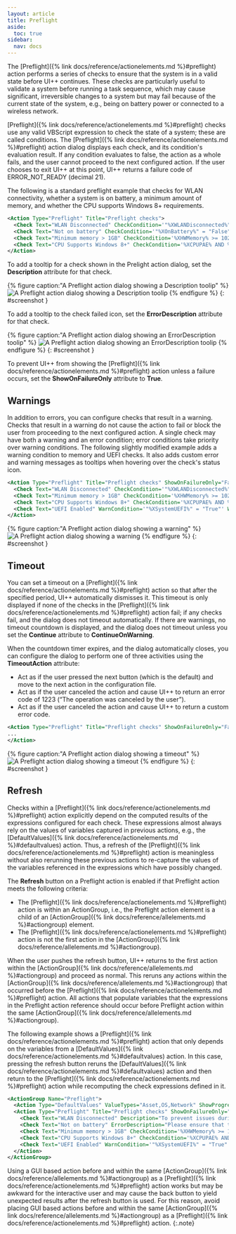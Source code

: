 ```yaml
---
layout: article
title: Preflight
aside:
  toc: true
sidebar:
  nav: docs
---
```


The [Preflight]({% link docs/reference/actionelements.md %}#preflight) action performs a series of checks to ensure that the system is in a valid state before UI++ continues. These checks are particularly useful to validate a system before running a task sequence, which may cause significant, irreversible changes to a system but may fail because of the current state of the system, e.g., being on battery power or connected to a wireless network.

[Preflight]({% link docs/reference/actionelements.md %}#preflight) checks use any valid VBScript expression to check the state of a system; these are called conditions. The [Preflight]({% link docs/reference/actionelements.md %}#preflight) action dialog displays each check, and its condition's evaluation result. If any condition evaluates to false, the action as a whole fails, and the user cannot proceed to the next configured action. If the user chooses to exit UI++ at this point, UI++ returns a failure code of ERROR_NOT_READY (decimal 21).

The following is a standard preflight example that checks for WLAN connectivity, whether a system is on battery, a minimum amount of memory, and whether the CPU supports Windows 8+ requirements.

~~~ xml
<Action Type="Preflight" Title="Preflight checks">
  <Check Text="WLAN Disconnected" CheckCondition='"%XWLANDisconnected%" = "True"' Description="To prevent issues during deployment, a wired connection is required." ErrorDescription="Please disconnect the wireless network from this system."/>
  <Check Text="Not on battery" CheckCondition='"%XOnBattery%" = "False"' />
  <Check Text="Minimum memory > 1GB" CheckCondition='%XHWMemory% >= 1024' />
  <Check Text="CPU Supports Windows 8+" CheckCondition='%XCPUPAE% AND %XCPUNX% AND %XCPUSSE2% = True' />
</Action> 
~~~

To add a tooltip for a check shown in the Prelight action dialog, set the **Description** attribute for that check.

{% figure caption:"A Preflight action dialog showing a Description toolip" %}
  ![A Preflight action dialog showing a Description toolip](/assets/images/screenshots/dialog-preflight-2.png)
{% endfigure %}
{: #screenshot }

To add a tooltip to the check failed icon, set the **ErrorDescription** attribute for that check.

{% figure caption:"A Preflight action dialog showing an ErrorDescription toolip" %}
  ![A Preflight action dialog showing an ErrorDescription toolip](/assets/images/screenshots/dialog-preflight-3.png)
{% endfigure %}
{: #screenshot }

To prevent UI++ from showing the [Preflight]({% link docs/reference/actionelements.md %}#preflight) action unless a failure occurs, set the **ShowOnFailureOnly** attribute to **True**.

## Warnings

In addition to errors, you can configure checks that result in a warning. Checks that result in a warning do not cause the action to fail or block the user from proceeding to the next configured action. A single check may have both a warning and an error condition; error conditions take priority over warning conditions. The following slightly modified example adds a warning condition to memory and UEFI checks. It also adds custom error and warning messages as tooltips when hovering over the check's status icon.

~~~ xml
<Action Type="Preflight" Title="Preflight checks" ShowOnFailureOnly="False" ShowBack="True">
  <Check Text="WLAN Disconnected" CheckCondition='"%XWLANDisconnected%" = "True"' Description="To prevent issues during deployment, a wired connection is required." ErrorDescription="Please disconnect the wireless network from this system."/>  <Check Text="Not on battery" ErrorDescription="Please ensure that the system is connected to AC Power." CheckCondition='"%XOnBattery%" = "False"' />
  <Check Text="Minimum memory > 1GB" CheckCondition='%XHWMemory% >= 1024' WarnCondition='%XHWMemory% >= 4096' ErrorDescription="Please ensure that the system has at least 1 GB of memory." WarnDescription="For best results, this system should have at least 4 GB of memory"/>
  <Check Text="CPU Supports Windows 8+" CheckCondition='%XCPUPAE% AND %XCPUNX% AND %XCPUSSE2% = True' />
  <Check Text="UEFI Enabled" WarnCondition='"%XSystemUEFI%" = "True"' WarnDescription="For security purposes, UEFI should be enabled."/>
</Action>
~~~

{% figure caption:"A Preflight action dialog showing a warning" %}
  ![A Preflight action dialog showing a warning](/assets/images/screenshots/dialog-preflight-4.png)
{% endfigure %}
{: #screenshot }

## Timeout

You can set a timeout on a [Preflight]({% link docs/reference/actionelements.md %}#preflight) action so that after the specified period, UI++ automatically dismisses it. This timeout is only displayed if none of the checks in the [Preflight]({% link docs/reference/actionelements.md %}#preflight) action fail; if any checks fail, and the dialog does not timeout automatically. If there are warnings, no timeout countdown is displayed, and the dialog does not timeout unless you set the **Continue** attribute to **ContinueOnWarning**.

When the countdown timer expires, and the dialog automatically closes, you can configure the dialog to perform one of three activities using the **TimeoutAction** attribute:

* Act as if the user pressed the next button (which is the default) and move to the next action in the configuration file.
* Act as if the user canceled the action and cause UI++ to return an error code of 1223 (“The operation was canceled by the user”).
* Act as if the user canceled the action and cause UI++ to return a custom error code.

~~~ xml
<Action Type="Preflight" Title="Preflight checks" ShowOnFailureOnly="False" ShowBack="True" Timeout="300" TimeoutAction="ContinueOnWarning">
...
</Action>
~~~

{% figure caption:"A Preflight action dialog showing a timeout" %}
  ![A Preflight action dialog showing a timeout](/assets/images/screenshots/dialog-preflight-5.png)
{% endfigure %}
{: #screenshot }

## Refresh

Checks within a [Preflight]({% link docs/reference/actionelements.md %}#preflight) action explicitly depend on the computed results of the expressions configured for each check. These expressions almost always rely on the values of variables captured in previous actions, e.g., the [DefaultValues]({% link docs/reference/actionelements.md %}#defaultvalues) action. Thus, a refresh of the [Preflight]({% link docs/reference/actionelements.md %}#preflight) action is meaningless without also rerunning these previous actions to re-capture the values of the variables referenced in the expressions which have possibly changed.

The **Refresh** button on a Preflight action is enabled if that Preflight action meets the following criteria:

*  The [Preflight]({% link docs/reference/actionelements.md %}#preflight) action is within an ActionGroup, i.e., the Preflight action element is a child of an [ActionGroup]({% link docs/reference/allelements.md %}#actiongroup) element.
* The [Preflight]({% link docs/reference/actionelements.md %}#preflight) action is not the first action in the [ActionGroup]({% link docs/reference/allelements.md %}#actiongroup).
 
When the user pushes the refresh button, UI++ returns to the first action within the [ActionGroup]({% link docs/reference/allelements.md %}#actiongroup) and proceed as normal. This reruns any actions within the [ActionGroup]({% link docs/reference/allelements.md %}#actiongroup) that occurred before the [Preflight]({% link docs/reference/actionelements.md %}#preflight) action. All actions that populate variables that the expressions in the Preflight action reference should occur before Preflight action within the same [ActionGroup]({% link docs/reference/allelements.md %}#actiongroup).

The following example shows a [Preflight]({% link docs/reference/actionelements.md %}#preflight) action that only depends on the variables from a [DefaultValues]({% link docs/reference/actionelements.md %}#defaultvalues) action. In this case, pressing the refresh button reruns the [DefaultValues]({% link docs/reference/actionelements.md %}#defaultvalues) action and then return to the [Preflight]({% link docs/reference/actionelements.md %}#preflight) action while recomputing the check expressions defined in it.
 
~~~ xml
<ActionGroup Name="Preflight">
  <Action Type="DefaultValues" ValueTypes="Asset,OS,Network" ShowProgress="True" />
  <Action Type="Preflight" Title="Preflight checks" ShowOnFailureOnly="False" ShowBack="True" ShowCancel="True">
    <Check Text="WLAN Disconnected" Description="To prevent issues during deployment, a wired connection is required." ErrorDescription="Please disconnect the wireless network from this system." CheckCondition='"%XWLANDisconnected%" = "True"' />
    <Check Text="Not on battery" ErrorDescription="Please ensure that the system is connected to AC Power." CheckCondition='"%XOnBattery%" = "False"' />
    <Check Text="Minimum memory > 1GB" CheckCondition='%XHWMemory% >= 1024' WarnCondition='%XHWMemory% >= 40960' ErrorDescription="Please ensure that the system has at least 1 GB of memory." WarnDescription="For best results, this system should have at least 4 GB of memory"/>
    <Check Text="CPU Supports Windows 8+" CheckCondition='%XCPUPAE% AND %XCPUNX% AND %XCPUSSE2% = True' />
    <Check Text="UEFI Enabled" WarnCondition='"%XSystemUEFI%" = "True"' WarnDescription="For security purposes, UEFI should be enabled."/>
  </Action>
</ActionGroup>
 ~~~

<i class="fa fa-info-circle"></i> Using a GUI based action before and within the same [ActionGroup]({% link docs/reference/allelements.md %}#actiongroup) as a [Preflight]({% link docs/reference/actionelements.md %}#preflight) action works but may be awkward for the interactive user and may cause the back button to yield unexpected results after the refresh button is used. For this reason, avoid placing GUI based actions before and within the same [ActionGroup]({% link docs/reference/allelements.md %}#actiongroup) as a [Preflight]({% link docs/reference/actionelements.md %}#preflight) action.
{:.note}
